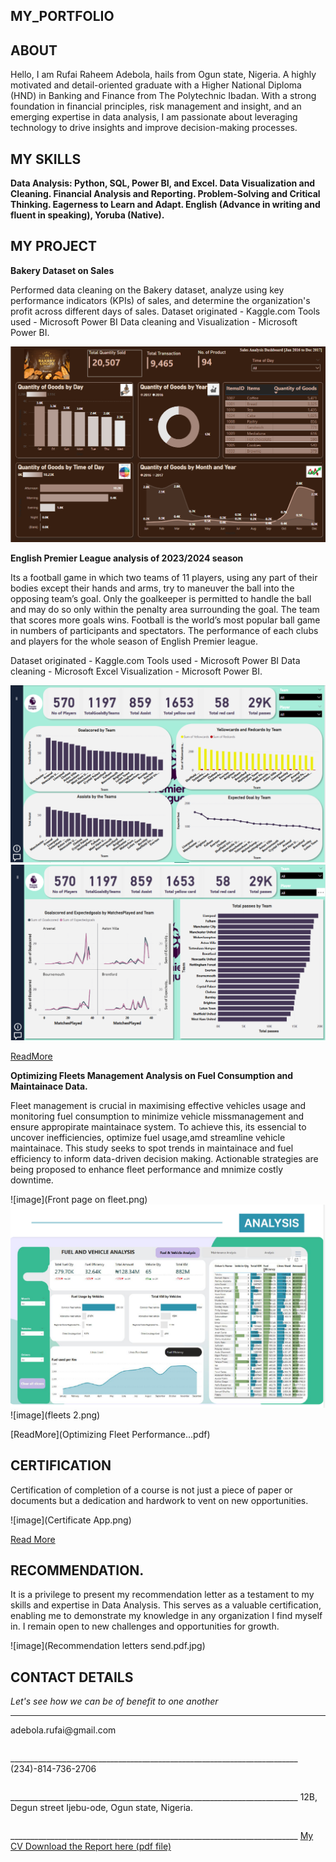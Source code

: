 <!-- selection 1: Introduce yourself -->
## MY_PORTFOLIO

## ABOUT

 Hello, I am Rufai Raheem Adebola, hails from Ogun state, Nigeria. A highly motivated and detail-oriented graduate with a Higher National Diploma (HND) in Banking and Finance from The Polytechnic Ibadan. With a strong foundation in financial principles, risk management and insight, and an emerging expertise in data analysis, I am passionate about leveraging technology to drive insights and improve decision-making processes.

## MY SKILLS 

**Data Analysis: Python, SQL, Power BI, and Excel.
Data Visualization and Cleaning.
Financial Analysis and Reporting.
Problem-Solving and Critical Thinking.
Eagerness to Learn and Adapt.
English (Advance in writing and fluent in speaking), Yoruba (Native).**

<!--Section 2: List 3-6 Key projects -->
## MY PROJECT

**Bakery Dataset on Sales**


Performed data cleaning on the Bakery dataset, analyze using key performance indicators (KPIs) of sales, and determine the organization's profit across different days of sales.
Dataset originated - Kaggle.com
Tools used - Microsoft Power BI
Data cleaning and Visualization - Microsoft Power BI.

![image](Bakery.png)


**English Premier League analysis of 2023/2024 season**


Its a football game in which two teams of 11 players, using any part of their bodies except their hands and arms, try to maneuver the ball into the opposing team’s goal. Only the goalkeeper is permitted to handle the ball and may do so only within the penalty area surrounding the goal. The team that scores more goals wins. 
Football is the world’s most popular ball game in numbers of participants and spectators. The performance of each clubs and players for the whole season of English Premier league.

Dataset originated - Kaggle.com
Tools used - Microsoft Power BI
Data cleaning - Microsoft Excel
Visualization - Microsoft Power BI.

![image](Premierleague.png)
![image](Premierleague2.png)

[ReadMore](https://www.linkedin.com/feed/update/urn:li:activity:7290888425598029825/)


**Optimizing Fleets Management Analysis on Fuel Consumption and Maintainace Data.**


Fleet management is crucial in maximising effective vehicles usage and monitoring fuel consumption to minimize vehicle missmanagement and ensure appropirate maintainace system. To achieve this, its essencial to uncover inefficiencies, optimize fuel usage,amd streamline vehicle maintainace. This study seeks to spot trends in maintainace and fuel efficiency to inform data-driven decision making. Actionable strategies are being proposed to enhance fleet performance and mnimize costly downtime.

![image](Front page on fleet.png)
![image](fleet.png)
![image](fleets 2.png)

[ReadMore](Optimizing Fleet Performance...pdf)


## CERTIFICATION

Certification of completion of a course is not just a piece of paper or documents but a dedication and hardwork to vent on new opportunities.

![image](Certificate App.png)

[Read More](https://www.linkedin.com/feed/update/urn:li:activity:7308861528642854913/)


## RECOMMENDATION.

It is a privilege to present my recommendation letter as a testament to my skills and expertise in Data Analysis. This serves as a valuable certification, enabling me to demonstrate my knowledge in any organization I find myself in. I remain open to new challenges and opportunities for growth.

![image](Recommendation letters send.pdf.jpg)

## CONTACT DETAILS
_Let's see how we can be of benefit to one another_

________________________________________________________________________
<table>    adebola.rufai@gmail.com </table>
________________________________________________________________________
<table>     (234)-814-736-2706 </table>
________________________________________________________________________
<table>     12B, Degun street Ijebu-ode, Ogun state, Nigeria. </table>
________________________________________________________________________
<a href="Rufai_Raheem_Adebola CV.pdf"> My CV Download the Report here (pdf file)  </a>







 
